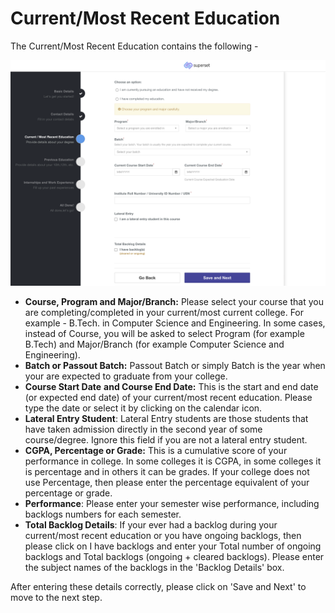 # Current/Most Recent Education

The Current/Most Recent Education contains the following -

![](../../.gitbook/assets/image%20%28226%29.png)



* **Course, Program and Major/Branch:** Please select your course that you are completing/completed in your current/most current college. For example - B.Tech. in Computer Science and Engineering. In some cases, instead of Course, you will be asked to select Program \(for example B.Tech\) and Major/Branch \(for example Computer Science and Engineering\).
* **Batch or Passout Batch:** Passout Batch or simply Batch is the year when your are expected to graduate from your college. 
* **Course Start Date** **and Course End Date:** This is the start and end date \(or expected end date\) of your current/most recent education. Please type the date or select it by clicking on the calendar icon.
* **Lateral Entry Student**: Lateral Entry students are those students that have taken admission directly in the second year of some course/degree. Ignore this field if you are not a lateral entry student.
* **CGPA, Percentage or Grade:** This is a cumulative score of your performance in college. In some colleges it is CGPA, in some colleges it is percentage and in others it can be grades. If your college does not use Percentage, then please enter the percentage equivalent of your percentage or grade. 
* **Performance**: Please enter your semester wise performance, including backlogs numbers for each semester.
* **Total Backlog Details**: If your ever had a backlog during your current/most recent education or you have ongoing backlogs, then please click on I have backlogs and enter your Total number of ongoing backlogs and Total backlogs \(ongoing + cleared backlogs\). Please enter the subject names of the backlogs in the 'Backlog Details' box.

After entering these details correctly, please click on 'Save and Next' to move to the next step.

